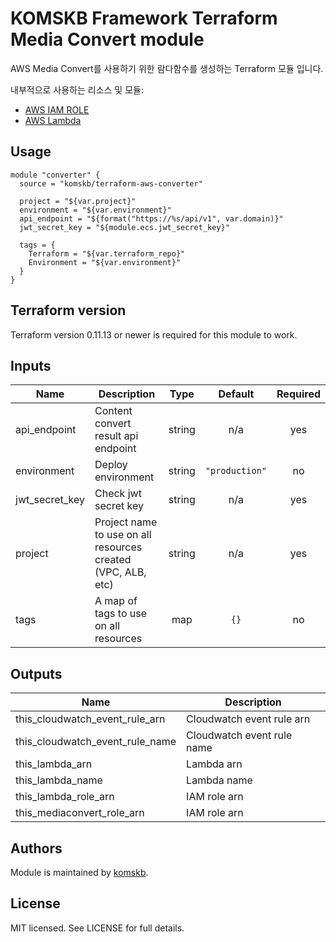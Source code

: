 # KOMSKB Framework Terraform Media Convert module 

AWS Media Convert를 사용하기 위한 람다함수를 생성하는 Terraform 모듈 입니다.

내부적으로 사용하는 리소스 및 모듈:

* [AWS IAM ROLE](https://www.terraform.io/docs/providers/aws/r/iam_role.html)
* [AWS Lambda](https://www.terraform.io/docs/providers/aws/r/lambda_function.html)


## Usage

```hcl
module "converter" {
  source = "komskb/terraform-aws-converter"

  project = "${var.project}"
  environment = "${var.environment}"
  api_endpoint = "${format("https://%s/api/v1", var.domain)}"
  jwt_secret_key = "${module.ecs.jwt_secret_key}"

  tags = {
    Terraform = "${var.terraform_repo}"
    Environment = "${var.environment}"
  }
}
```

## Terraform version

Terraform version 0.11.13 or newer is required for this module to work.


<!-- BEGINNING OF PRE-COMMIT-TERRAFORM DOCS HOOK -->
## Inputs

| Name | Description | Type | Default | Required |
|------|-------------|:----:|:-----:|:-----:|
| api\_endpoint | Content convert result api endpoint | string | n/a | yes |
| environment | Deploy environment | string | `"production"` | no |
| jwt\_secret\_key | Check jwt secret key | string | n/a | yes |
| project | Project name to use on all resources created (VPC, ALB, etc) | string | n/a | yes |
| tags | A map of tags to use on all resources | map | `{}` | no |

## Outputs

| Name | Description |
|------|-------------|
| this\_cloudwatch\_event\_rule\_arn | Cloudwatch event rule arn |
| this\_cloudwatch\_event\_rule\_name | Cloudwatch event rule name |
| this\_lambda\_arn | Lambda arn |
| this\_lambda\_name | Lambda name |
| this\_lambda\_role\_arn | IAM role arn |
| this\_mediaconvert\_role\_arn | IAM role arn |

<!-- END OF PRE-COMMIT-TERRAFORM DOCS HOOK -->


## Authors

Module is maintained by [komskb](https://github.com/komskb).

## License

MIT licensed. See LICENSE for full details.
